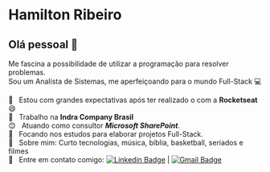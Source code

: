 # Hamilton Ribeiro

## Olá pessoal 👋
Me fascina a possibilidade de utilizar a programação para resolver problemas.
<br/>Sou um Analista de Sistemas, me aperfeiçoando para o mundo Full-Stack :computer:

 :rocket:  &nbsp; Estou com grandes expectativas após ter realizado o <NextLevelWeek/> com a **Rocketseat** :smile:
 <br/> :office: &nbsp; Trabalho na **Indra Company Brasil**
 <br/> :blush: &nbsp; Atuando como consultor ***Microsoft SharePoint***.
 <br/> :purple_heart: &nbsp; Focando nos estudos para elaborar projetos Full-Stack.
 <br/> 💬  &nbsp; Sobre mim: Curto tecnologias, música, bíblia, basketball, seriados e filmes
 <br/> :email: &nbsp; Entre em contato comigo: [![Linkedin Badge](https://img.shields.io/badge/-HamiltonRibeiro-blue?style=flat-square&logo=Linkedin&logoColor=white&link=https://www.linkedin.com/in/htmribeiro/)](https://www.linkedin.com/in/htmribeiro/) 
| 
[![Gmail Badge](https://img.shields.io/badge/-htadeu@gmail.com-c14438?style=flat-square&logo=Gmail&logoColor=white&link=mailto:htadeu@gmail.com)](mailto:htadeu@gmail.com)
